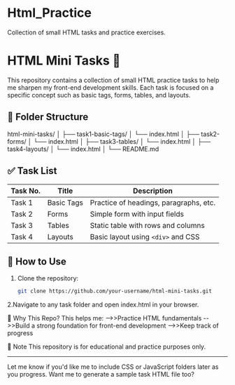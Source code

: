 # Html_Practice
Collection of small HTML tasks and practice exercises.
# HTML Mini Tasks 🚀

This repository contains a collection of small HTML practice tasks to help me sharpen my front-end development skills. Each task is focused on a specific concept such as basic tags, forms, tables, and layouts.

## 📁 Folder Structure
html-mini-tasks/ 
│ 
├── task1-basic-tags/ 
│                   └── index.html 
│ 
├── task2-forms/ 
│               └── index.html 
│ 
├── task3-tables/ 
│                └── index.html 
│ 
├── task4-layouts/ 
│                 └── index.html 
│ 
└── README.md

## ✅ Task List

| Task No. | Title        | Description                           |
|----------|--------------|---------------------------------------|
| Task 1   | Basic Tags   | Practice of headings, paragraphs, etc.|
| Task 2   | Forms        | Simple form with input fields         |
| Task 3   | Tables       | Static table with rows and columns    |
| Task 4   | Layouts      | Basic layout using `<div>` and CSS    |

## 🔧 How to Use

1. Clone the repository:
   ```bash
   git clone https://github.com/your-username/html-mini-tasks.git
2.Navigate to any task folder and open index.html in your browser.

🧠 Why This Repo?
This helps me:
-->>Practice HTML fundamentals
-->>Build a strong foundation for front-end development
-->>Keep track of progress

📌 Note
This repository is for educational and practice purposes only.

---

Let me know if you'd like me to include CSS or JavaScript folders later as you progress. Want me to generate a sample task HTML file too?
